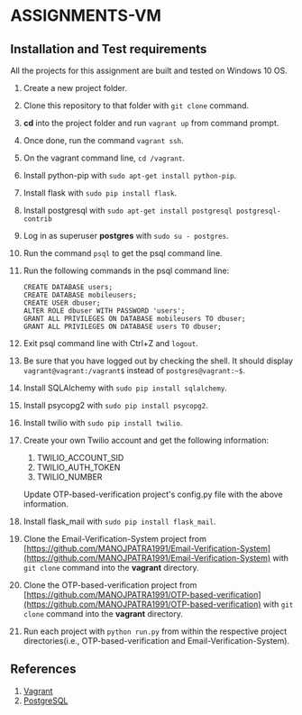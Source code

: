 # ASSIGNMENTS-VM

## Installation and Test requirements

All the projects for this assignment are built and tested on Windows 10 OS.

1. Create a new project folder.
2. Clone this repository to that folder with `git clone` command.
3. **cd** into the project folder and run `vagrant up` from command prompt.
4. Once done, run the command `vagrant ssh`.
5. On the vagrant command line, `cd /vagrant`.
6. Install python-pip with `sudo apt-get install python-pip`.
7. Install flask with `sudo pip install flask`.
8. Install postgresql with `sudo apt-get install postgresql postgresql-contrib`
9. Log in as superuser **postgres** with `sudo su - postgres`.
10. Run the command `psql` to get the psql command line.
11. Run the following commands in the psql command line:
    ```
    CREATE DATABASE users;
    CREATE DATABASE mobileusers;
    CREATE USER dbuser;
    ALTER ROLE dbuser WITH PASSWORD 'users';
    GRANT ALL PRIVILEGES ON DATABASE mobileusers TO dbuser;
    GRANT ALL PRIVILEGES ON DATABASE users TO dbuser;
    ```
12. Exit psql command line with Ctrl+Z and `logout`.
13. Be sure that you have logged out by checking the shell. It should display
    `vagrant@vagrant:/vagrant$` instead of `postgres@vagrant:~$`.
14. Install SQLAlchemy with `sudo pip install sqlalchemy`.
15. Install psycopg2 with `sudo pip install psycopg2`.
16. Install twilio with `sudo pip install twilio`.
17. Create your own Twilio account and get the following information:
	1. TWILIO_ACCOUNT_SID
    2. TWILIO_AUTH_TOKEN
    3. TWILIO_NUMBER
    
    Update OTP-based-verification project's config.py file with the above information.
18. Install flask_mail with `sudo pip install flask_mail`.
19. Clone the Email-Verification-System project from [https://github.com/MANOJPATRA1991/Email-Verification-System](https://github.com/MANOJPATRA1991/Email-Verification-System) with `git clone` command into the **vagrant** directory.
20. Clone the OTP-based-verification project from [https://github.com/MANOJPATRA1991/OTP-based-verification](https://github.com/MANOJPATRA1991/OTP-based-verification) with `git clone` command into the **vagrant** directory.
18. Run each project with `python run.py` from within the respective project directories(i.e., OTP-based-verification and Email-Verification-System).

## References
1. [Vagrant](https://www.vagrantup.com/)
2. [PostgreSQL](https://www.postgresql.org/)
